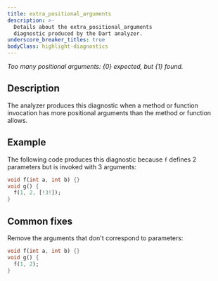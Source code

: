 ```yaml
---
title: extra_positional_arguments
description: >-
  Details about the extra_positional_arguments
  diagnostic produced by the Dart analyzer.
underscore_breaker_titles: true
bodyClass: highlight-diagnostics
---
```


_Too many positional arguments: {0} expected, but {1} found._

## Description

The analyzer produces this diagnostic when a method or function invocation
has more positional arguments than the method or function allows.

## Example

The following code produces this diagnostic because `f` defines 2
parameters but is invoked with 3 arguments:

```dart
void f(int a, int b) {}
void g() {
  f(1, 2, [!3!]);
}
```

## Common fixes

Remove the arguments that don't correspond to parameters:

```dart
void f(int a, int b) {}
void g() {
  f(1, 2);
}
```
